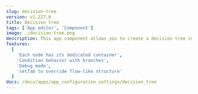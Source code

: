 ```yaml
---
slug: decision-tree
version: v1.227.0
title: Decision tree
tags: ['App editor', 'Component']
image: ./decision-tree.png
description: This app component allows you to create a decision tree controlled by a flow-like structure. Each node in the tree represents a decision point with a dedicated subgrid and can lead to one or more subsequent nodes based on specified conditions.
features:
  [
    'Each node has its dedicated container',
    'Condition behavior with branches',
    'Debug mode',
    'setTab to override flow-like structure'
  ]
docs: /docs/apps/app_configuration_settings/decision_tree
---
```

